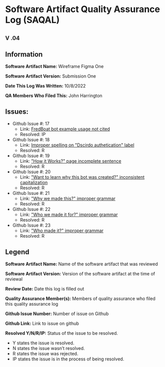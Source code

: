 # **Software Artifact Quality Assurance Log (SAQAL)**
## <sub>V .04</sub>
## Information
  **Software Artifact Name:** Wireframe Figma One
  
  **Software Artifact Version:** Submission One
  
  **Date This Log Was Written:** 10/8/2022
  
  **QA Members Who Filed This:** John Harrington

## **Issues:**
   - Github Issue #: 17
       - Link: [FredBoat bot example usage not cited](https://github.com/PavlAvstin/OZ-CSC-480-HCI-521-Fall-2022/issues/17)
       - Resolved: IP
  - Github Issue #: 18
       - Link: [Improper spelling on "Dscirdo authetication" label](https://github.com/PavlAvstin/OZ-CSC-480-HCI-521-Fall-2022/issues/18)
       - Resolved: R
  - Github Issue #: 19
       - Link: ["How it Works?" page incomplete sentence](https://github.com/PavlAvstin/OZ-CSC-480-HCI-521-Fall-2022/issues/19)
       - Resolved: R
  - Github Issue #: 20
       - Link: ["Want to learn why this bot was created?" inconsistent capitalization](https://github.com/PavlAvstin/OZ-CSC-480-HCI-521-Fall-2022/issues/20)
       - Resolved: R
  - Github Issue #: 21
       - Link: ["Why we made this?" improper grammar](https://github.com/PavlAvstin/OZ-CSC-480-HCI-521-Fall-2022/issues/21)
       - Resolved: R
  - Github Issue #: 22
       - Link: ["Who we made it for?" improper grammar](https://github.com/PavlAvstin/OZ-CSC-480-HCI-521-Fall-2022/issues/22)
       - Resolved: R
  - Github Issue #: 23
       - Link: ["Who made it?" improper grammar](https://github.com/PavlAvstin/OZ-CSC-480-HCI-521-Fall-2022/issues/23)
       - Resolved: R

## **Legend**
  **Software Artifact Name:** Name of the software artifact that was reviewed
  
  **Software Artifact Version:** Version of the software artifact at the time of reviewal
  
  **Review Date:** Date this log is filled out
  
  **Quality Assurance Member(s):** Members of quality assurance who filed this quality assurance log
  
  **Github Issue Number:** Number of issue on Github
  
  **Github Link:** Link to issue on github
  
  **Resolved Y/N/R/IP:** Status of the issue to be resolved. 
  - Y states the issue is resolved.
  - N states the issue wasn’t resolved.
  - R states the issue was rejected.
  - IP states the issue is in the process of being resolved.
